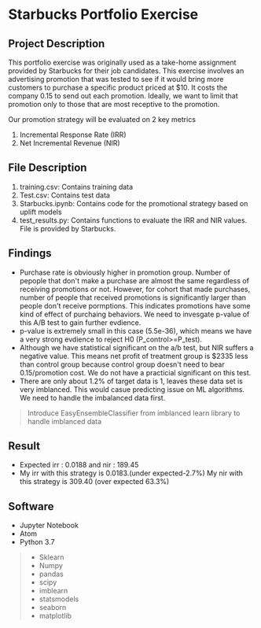 # Starbucks Portfolio Exercise

## Project Description
This portfolio exercise was originally used as a take-home assignment provided by Starbucks for their job candidates. This exercise involves an advertising promotion that was tested to see if it would bring more customers to purchase a specific product priced at $10. It costs the company 0.15 to send out each promotion. Ideally, we want to limit that promotion only to those that are most receptive to the promotion.

Our promotion strategy will be evaluated on 2 key metrics
1. Incremental Response Rate (IRR)
2. Net Incremental Revenue (NIR)


## File Description
1. training.csv: Contains training data
2. Test.csv: Contains test data
3. Starbucks.ipynb: Contains code for the promotional strategy based on uplift models
4. test_results.py: Contains functions to evaluate the IRR and NIR values. File is provided by Starbucks.

## Findings
* Purchase rate is obviously higher in promotion group. Number of pepople that don't make a purchase are almost the same regardless of receiving promotions or not. However, for cohort that made purchases, number of people that received promotions is significantly larger than people don't receive pormptions. This indicates promotions have some kind of effect of purchaing behaviors. We need to invesgate p-value of this A/B test to gain further evdience.
* p-value is extremely small in this case (5.5e-36), which means we have a very strong evdience to reject H0 (P_control>=P_test).
* Although we have statistical significant on the a/b test, but NIR suffers a negative value. This means net profit of treatment group is $2335 less than control group because control group doesn't need to bear 0.15/promotion cost. We do not have a practicial significant on this test.
* There are only about 1.2% of target data is 1, leaves these data set is very imblanced. This would casue predicting issue on ML algorithms. We need to handle the imbalanced data first.
> Introduce EasyEnsembleClassifier from imblanced learn library to handle imblanced data

## Result
* Expected irr : 0.0188 and nir : 189.45
* My irr with this strategy is 0.0183.(under expected-2.7%)
My nir with this strategy is 309.40 (over expected 63.3%)


## Software
+ Jupyter Notebook
+ Atom
+ Python 3.7
> + Sklearn
> + Numpy
> + pandas
> + scipy
> + imblearn
> + statsmodels
> + seaborn
> + matplotlib
